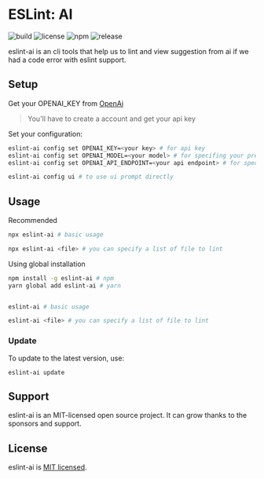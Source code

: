 # ESLint: AI

![build](https://github.com/iamando/eslint-ai/workflows/build/badge.svg)
![license](https://img.shields.io/github/license/iamando/eslint-ai?color=success)
![npm](https://img.shields.io/npm/v/eslint-ai)
![release](https://img.shields.io/github/release-date/iamando/eslint-ai)

eslint-ai is an cli tools that help us to lint and view suggestion from ai if we had a code error with eslint support.

## Setup

Get your OPENAI_KEY from [OpenAi](https://platform.openai.com/account/api-keys)

> You'll have to create a account and get your api key

Set your configuration:

```bash
eslint-ai config set OPENAI_KEY=<your key> # for api key
eslint-ai config set OPENAI_MODEL=<your model> # for specifing your prefered model
eslint-ai config set OPENAI_API_ENDPOINT=<your api endpoint> # for specifing your api endpoint

eslint-ai config ui # to use ui prompt directly
```

## Usage

Recommended

```bash
npx eslint-ai # basic usage

npx eslint-ai <file> # you can specify a list of file to lint
```

Using global installation

```bash
npm install -g eslint-ai # npm
yarn global add eslint-ai # yarn


eslint-ai # basic usage

eslint-ai <file> # you can specify a list of file to lint
```

### Update

To update to the latest version, use:

```shell
eslint-ai update
```

## Support

eslint-ai is an MIT-licensed open source project. It can grow thanks to the sponsors and support.

## License

eslint-ai is [MIT licensed](LICENSE).
